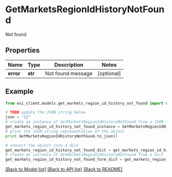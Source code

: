 # GetMarketsRegionIdHistoryNotFound

Not found

## Properties

Name | Type | Description | Notes
------------ | ------------- | ------------- | -------------
**error** | **str** | Not found message | [optional] 

## Example

```python
from esi_client.models.get_markets_region_id_history_not_found import GetMarketsRegionIdHistoryNotFound

# TODO update the JSON string below
json = "{}"
# create an instance of GetMarketsRegionIdHistoryNotFound from a JSON string
get_markets_region_id_history_not_found_instance = GetMarketsRegionIdHistoryNotFound.from_json(json)
# print the JSON string representation of the object
print GetMarketsRegionIdHistoryNotFound.to_json()

# convert the object into a dict
get_markets_region_id_history_not_found_dict = get_markets_region_id_history_not_found_instance.to_dict()
# create an instance of GetMarketsRegionIdHistoryNotFound from a dict
get_markets_region_id_history_not_found_form_dict = get_markets_region_id_history_not_found.from_dict(get_markets_region_id_history_not_found_dict)
```
[[Back to Model list]](../README.md#documentation-for-models) [[Back to API list]](../README.md#documentation-for-api-endpoints) [[Back to README]](../README.md)


